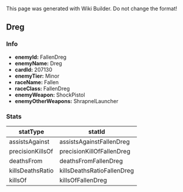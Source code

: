 <span class="wiki-builder">This page was generated with Wiki Builder. Do not change the format!</span>

## Dreg
### Info
* **enemyId:** FallenDreg
* **enemyName:** Dreg
* **cardId:** 207130
* **enemyTier:** Minor
* **raceName:** Fallen
* **raceClass:** FallenDreg
* **enemyWeapon:** ShockPistol
* **enemyOtherWeapons:** ShrapnelLauncher

### Stats
statType | statId
-------- | ------
assistsAgainst | assistsAgainstFallenDreg
precisionKillsOf | precisionKillOfFallenDreg
deathsFrom | deathsFromFallenDreg
killsDeathsRatio | killsDeathsRatioFallenDreg
killsOf | killsOfFallenDreg

